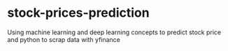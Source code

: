 # stock-prices-prediction
Using machine learning and deep learning concepts to predict stock price and python to scrap data with yfinance
